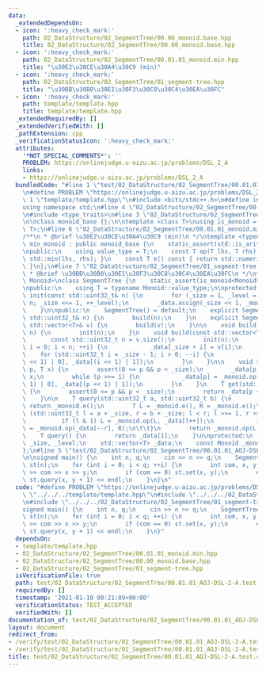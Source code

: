 ```yaml
---
data:
  _extendedDependsOn:
  - icon: ':heavy_check_mark:'
    path: 02_DataStructure/02_SegmentTree/00.00_monoid.base.hpp
    title: 02_DataStructure/02_SegmentTree/00.00_monoid.base.hpp
  - icon: ':heavy_check_mark:'
    path: 02_DataStructure/02_SegmentTree/00.01.01_monoid.min.hpp
    title: "\u30E2\u30CE\u30A4\u30C9 (min)"
  - icon: ':heavy_check_mark:'
    path: 02_DataStructure/02_SegmentTree/01_segment-tree.hpp
    title: "\u30BB\u30B0\u30E1\u30F3\u30C8\u30C4\u30EA\u30FC"
  - icon: ':heavy_check_mark:'
    path: template/template.hpp
    title: template/template.hpp
  _extendedRequiredBy: []
  _extendedVerifiedWith: []
  _pathExtension: cpp
  _verificationStatusIcon: ':heavy_check_mark:'
  attributes:
    '*NOT_SPECIAL_COMMENTS*': ''
    PROBLEM: https://onlinejudge.u-aizu.ac.jp/problems/DSL_2_A
    links:
    - https://onlinejudge.u-aizu.ac.jp/problems/DSL_2_A
  bundledCode: "#line 1 \"test/02_DataStructure/02_SegmentTree/00.01.01_AOJ-DSL-2-A.test.cpp\"\
    \n#define PROBLEM \"https://onlinejudge.u-aizu.ac.jp/problems/DSL_2_A\"\n#line\
    \ 1 \"template/template.hpp\"\n#include <bits/stdc++.h>\n#define int int64_t\n\
    using namespace std;\n#line 4 \"02_DataStructure/02_SegmentTree/00.01.01_monoid.min.hpp\"\
    \n#include <type_traits>\n#line 3 \"02_DataStructure/02_SegmentTree/00.00_monoid.base.hpp\"\
    \n\nclass monoid_base {};\n\ntemplate <class T>\nusing is_monoid = std::is_base_of<monoid_base,\
    \ T>;\n#line 6 \"02_DataStructure/02_SegmentTree/00.01.01_monoid.min.hpp\"\n\n\
    /**\n * @brief \u30E2\u30CE\u30A4\u30C9 (min)\n */\ntemplate <typename T>\nclass\
    \ min_monoid : public monoid_base {\n    static_assert(std::is_arithmetic<T>::value);\n\
    \npublic:\n    using value_type = T;\n    const T op(T lhs, T rhs) const { return\
    \ std::min(lhs, rhs); }\n    const T e() const { return std::numeric_limits<T>::max();\
    \ }\n};\n#line 7 \"02_DataStructure/02_SegmentTree/01_segment-tree.hpp\"\n\n/**\n\
    \ * @brief \u30BB\u30B0\u30E1\u30F3\u30C8\u30C4\u30EA\u30FC\n */\ntemplate <class\
    \ Monoid>\nclass SegmentTree {\n    static_assert(is_monoid<Monoid>::value);\n\
    \npublic:\n    using T = typename Monoid::value_type;\n\nprotected:\n    void\
    \ init(const std::uint32_t& n) {\n        for (_size = 1, _level = 0; _size <\
    \ n; _size <<= 1, ++_level);\n        _data.assign(_size << 1, _monoid.e());\n\
    \    }\n\npublic:\n    SegmentTree() = default;\n    explicit SegmentTree(const\
    \ std::uint32_t& n) {\n        build(n);\n    }\n    explicit SegmentTree(const\
    \ std::vector<T>& v) {\n        build(v);\n    }\n\n    void build(const std::uint32_t&\
    \ n) {\n        init(n);\n    }\n    void build(const std::vector<T>& v) {\n \
    \       const std::uint32_t n = v.size();\n        init(n);\n        for (std::uint32_t\
    \ i = 0; i < n; ++i) {\n            _data[_size + i] = v[i];\n        }\n    \
    \    for (std::uint32_t i = _size - 1; i > 0; --i) {\n            _data[i] = _monoid.op(_data[(i\
    \ << 1) | 0], _data[(i << 1) | 1]);\n        }\n    }\n\n    void set(std::uint32_t\
    \ p, T x) {\n        assert(0 <= p && p < _size);\n        _data[p += _size] =\
    \ x;\n        while (p >>= 1) {\n            _data[p] = _monoid.op(_data[(p <<\
    \ 1) | 0], _data[(p << 1) | 1]);\n        }\n    }\n    T get(std::uint32_t p)\
    \ {\n        assert(0 <= p && p < _size);\n        return _data[p + _size];\n\
    \    }\n\n    T query(std::uint32_t a, std::uint32_t b) {\n        if (a >= b)\
    \ return _monoid.e();\n        T L = _monoid.e(), R = _monoid.e();\n        for\
    \ (std::uint32_t l = a + _size, r = b + _size; l < r; l >>= 1, r >>= 1) {\n  \
    \          if (l & 1) L = _monoid.op(L, _data[l++]);\n            if (r & 1) R\
    \ = _monoid.op(_data[--r], R);\n\t\t}\n        return _monoid.op(L, R);\n    }\n\
    \    T query() {\n        return _data[1];\n    }\n\nprotected:\n    std::uint32_t\
    \ _size, _level;\n    std::vector<T> _data;\n    const Monoid _monoid = Monoid();\n\
    };\n#line 5 \"test/02_DataStructure/02_SegmentTree/00.01.01_AOJ-DSL-2-A.test.cpp\"\
    \n\nsigned main() {\n    int n, q;\n    cin >> n >> q;\n    SegmentTree<min_monoid<std::int32_t>>\
    \ st(n);\n    for (int i = 0; i < q; ++i) {\n        int com, x, y;\n        cin\
    \ >> com >> x >> y;\n        if (com == 0) st.set(x, y);\n        else cout <<\
    \ st.query(x, y + 1) << endl;\n    }\n}\n"
  code: "#define PROBLEM \"https://onlinejudge.u-aizu.ac.jp/problems/DSL_2_A\"\n#include\
    \ \"../../../template/template.hpp\"\n#include \"../../../02_DataStructure/02_SegmentTree/00.01.01_monoid.min.hpp\"\
    \n#include \"../../../02_DataStructure/02_SegmentTree/01_segment-tree.hpp\"\n\n\
    signed main() {\n    int n, q;\n    cin >> n >> q;\n    SegmentTree<min_monoid<std::int32_t>>\
    \ st(n);\n    for (int i = 0; i < q; ++i) {\n        int com, x, y;\n        cin\
    \ >> com >> x >> y;\n        if (com == 0) st.set(x, y);\n        else cout <<\
    \ st.query(x, y + 1) << endl;\n    }\n}"
  dependsOn:
  - template/template.hpp
  - 02_DataStructure/02_SegmentTree/00.01.01_monoid.min.hpp
  - 02_DataStructure/02_SegmentTree/00.00_monoid.base.hpp
  - 02_DataStructure/02_SegmentTree/01_segment-tree.hpp
  isVerificationFile: true
  path: test/02_DataStructure/02_SegmentTree/00.01.01_AOJ-DSL-2-A.test.cpp
  requiredBy: []
  timestamp: '2021-01-10 00:21:09+00:00'
  verificationStatus: TEST_ACCEPTED
  verifiedWith: []
documentation_of: test/02_DataStructure/02_SegmentTree/00.01.01_AOJ-DSL-2-A.test.cpp
layout: document
redirect_from:
- /verify/test/02_DataStructure/02_SegmentTree/00.01.01_AOJ-DSL-2-A.test.cpp
- /verify/test/02_DataStructure/02_SegmentTree/00.01.01_AOJ-DSL-2-A.test.cpp.html
title: test/02_DataStructure/02_SegmentTree/00.01.01_AOJ-DSL-2-A.test.cpp
---
```


